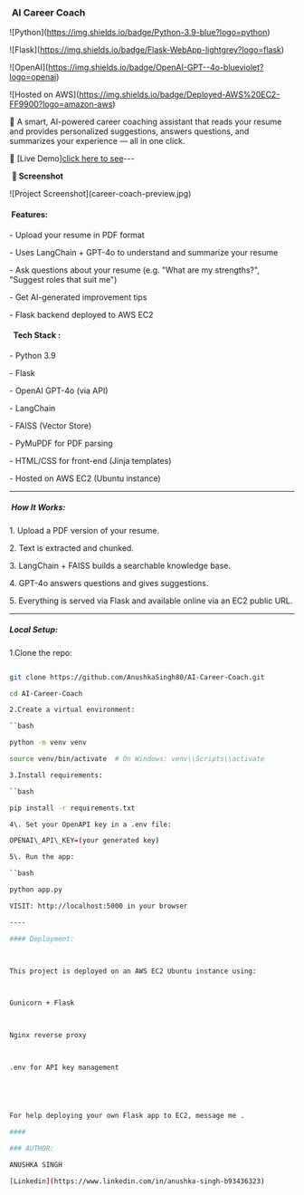 ### &nbsp;**AI Career Coach**



!\[Python](https://img.shields.io/badge/Python-3.9-blue?logo=python)

!\[Flask](https://img.shields.io/badge/Flask-WebApp-lightgrey?logo=flask)

!\[OpenAI](https://img.shields.io/badge/OpenAI-GPT--4o-blueviolet?logo=openai)

!\[Hosted on AWS](https://img.shields.io/badge/Deployed-AWS%20EC2-FF9900?logo=amazon-aws)



🎯 A smart, AI-powered career coaching assistant that reads your resume and provides personalized suggestions, answers questions, and summarizes your experience — all in one click.



🔗 \[Live Demo][click here to see](http://16.171.148.139:8082)---



&nbsp;**📸 Screenshot**



!\[Project Screenshot](career-coach-preview.jpg)







#### &nbsp;Features:



\-  Upload your resume in PDF format

\-  Uses LangChain + GPT-4o to understand and summarize your resume

\-  Ask questions about your resume (e.g. "What are my strengths?", "Suggest roles that suit me")

\-  Get AI-generated improvement tips

\-  Flask backend deployed to AWS EC2







#### &nbsp; Tech Stack :



\- Python 3.9

\- Flask

\- OpenAI GPT-4o (via API)

\- LangChain

\- FAISS (Vector Store)

\- PyMuPDF for PDF parsing

\- HTML/CSS for front-end (Jinja templates)

\- Hosted on AWS EC2 (Ubuntu instance)



---



##### &nbsp;How It Works:



1\. Upload a PDF version of your resume.

2\. Text is extracted and chunked.

3\. LangChain + FAISS builds a searchable knowledge base.

4\. GPT-4o answers questions and gives suggestions.

5\. Everything is served via Flask and available online via an EC2 public URL.



---



##### Local Setup:



1.Clone the repo:



```bash

git clone https://github.com/AnushkaSingh80/AI-Career-Coach.git

cd AI-Career-Coach

2.Create a virtual environment:

``bash

python -m venv venv

source venv/bin/activate  # On Windows: venv\\Scripts\\activate

3.Install requirements:

``bash

pip install -r requirements.txt

4\. Set your OpenAPI key in a .env file:

OPENAI\_API\_KEY=(your generated key)

5\. Run the app:

``bash

python app.py

VISIT: http://localhost:5000 in your browser

----

#### Deployment:



This project is deployed on an AWS EC2 Ubuntu instance using:



Gunicorn + Flask



Nginx reverse proxy



.env for API key management





For help deploying your own Flask app to EC2, message me .

#### 

### AUTHOR:

ANUSHKA SINGH

[Linkedin](https://www.linkedin.com/in/anushka-singh-b93436323)



